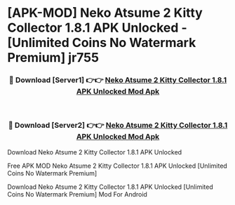 # [APK-MOD] Neko Atsume 2  Kitty Collector 1.8.1 APK Unlocked - [Unlimited Coins No Watermark Premium] jr755



<div align="center">
<h3>🔴 Download [Server1] 👉👉 <a href="https://momento.my/?title=Neko_Atsume_2__Kitty_Collector_1.8.1_APK_Unlocked">Neko Atsume 2  Kitty Collector 1.8.1 APK Unlocked Mod Apk</a></h3><br>

<h3>🔴 Download [Server2] 👉👉 <a href="https://momento.my/?title=Neko_Atsume_2__Kitty_Collector_1.8.1_APK_Unlocked">Neko Atsume 2  Kitty Collector 1.8.1 APK Unlocked Mod Apk</a></h3>
</div>



Download Neko Atsume 2  Kitty Collector 1.8.1 APK Unlocked 

Free APK MOD Neko Atsume 2  Kitty Collector 1.8.1 APK Unlocked [Unlimited Coins No Watermark Premium]

Download Neko Atsume 2  Kitty Collector 1.8.1 APK Unlocked [Unlimited Coins No Watermark Premium] Mod For Android

